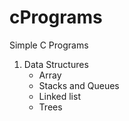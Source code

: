 # cPrograms
Simple C Programs
1.  Data Structures
    * Array
    * Stacks and Queues
    * Linked list
    * Trees
